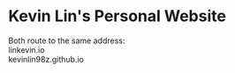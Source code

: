 # Kevin Lin's Personal Website
Both route to the same address: <br />
linkevin.io <br />
kevinlin98z.github.io
